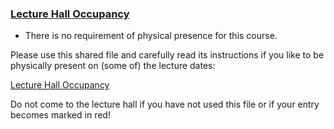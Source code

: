 ### [Lecture Hall Occupancy](https://moodle.jku.at/jku/course/view.php?id=10807#section-1)


* There is no requirement of physical presence for this course.

Please use this shared file and carefully read its instructions if you like to be physically present on (some of) the lecture dates:  


[Lecture Hall Occupancy](https://docs.google.com/spreadsheets/d/1SrkXY0JC87169DYfacdBoqfllBdq-O1M-EqTs2FvGtM/edit?usp=sharing)

Do not come to the lecture hall if you have not used this file or if your entry becomes marked in red!  


